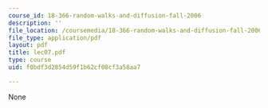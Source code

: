 ```yaml
---
course_id: 18-366-random-walks-and-diffusion-fall-2006
description: ''
file_location: /coursemedia/18-366-random-walks-and-diffusion-fall-2006/f0bdf3d2854d59f1b62cf08cf3a58aa7_lec07.pdf
file_type: application/pdf
layout: pdf
title: lec07.pdf
type: course
uid: f0bdf3d2854d59f1b62cf08cf3a58aa7

---
```

None